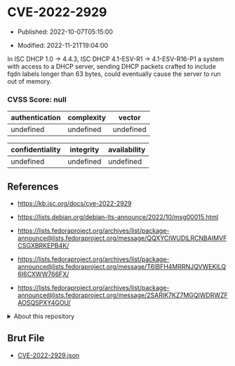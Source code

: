 # CVE-2022-2929

- Published: 2022-10-07T05:15:00

- Modified: 2022-11-21T19:04:00

In ISC DHCP 1.0 -> 4.4.3, ISC DHCP 4.1-ESV-R1 -> 4.1-ESV-R16-P1 a system with access to a DHCP server, sending DHCP packets crafted to include fqdn labels longer than 63 bytes, could eventually cause the server to run out of memory.

### CVSS Score: **null**

| authentication | complexity | vector |
| --- | --- | --- |
| undefined | undefined | undefined |

| confidentiality | integrity | availability |
| --- | --- | --- |
| undefined | undefined | undefined |

## References

* https://kb.isc.org/docs/cve-2022-2929

* https://lists.debian.org/debian-lts-announce/2022/10/msg00015.html

* https://lists.fedoraproject.org/archives/list/package-announce@lists.fedoraproject.org/message/QQXYCIWUDILRCNBAIMVFCSGXBRKEPB4K/

* https://lists.fedoraproject.org/archives/list/package-announce@lists.fedoraproject.org/message/T6IBFH4MRRNJQVWEKILQ6I6CXWW766FX/

* https://lists.fedoraproject.org/archives/list/package-announce@lists.fedoraproject.org/message/2SARIK7KZ7MGQIWDRWZFAOSQSPXY4GOU/

<details>
<summary>About this repository</summary> 

  This repository is part of the project [Live Hack CVE](https://github.com/Live-Hack-CVE). Main website can be found [www.live-hack.org](https://www.live-hack.org) 
  
  Made by [Sn0wAlice](https://github.com/Sn0wAlice) for the people that care about security and need to have a feed of the latest CVEs. Hope you enjoy it, don't forget to star the repo and follow me on [Twitter](https://twitter.com/Sn0wAlice) and [Github](https://github.com/Sn0wAlice). And that is my [personnal website](https://www.alice-snow.me/)

  - [Home Page](https://github.com/Live-Hack-CVE)
  - [Framework](https://github.com/Live-Hack-CVE/cve-framework)
  - [CVE database](https://github.com/Live-Hack-CVE/full_database)
  - [Changelog](https://github.com/Live-Hack-CVE/Changelog)
</details>

## Brut File

* [CVE-2022-2929.json](https://raw.githubusercontent.com/Live-Hack-CVE/full_database/main/cves/2022/CVE-2022-2929.json)

